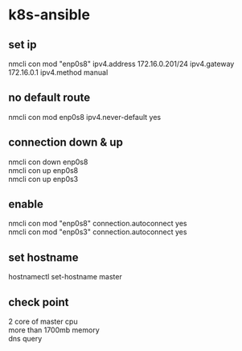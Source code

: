 # k8s-ansible

## set ip 
nmcli con mod "enp0s8" ipv4.address 172.16.0.201/24 ipv4.gateway 172.16.0.1 ipv4.method manual  

## no default route 
nmcli con mod enp0s8 ipv4.never-default yes  

## connection down & up
nmcli con down enp0s8  
nmcli con up enp0s8  
nmcli con up enp0s3  

## enable 
nmcli con mod "enp0s8" connection.autoconnect yes  
nmcli con mod "enp0s3" connection.autoconnect yes  

## set hostname
hostnamectl set-hostname master  

## check point  
2 core of master cpu  
more than 1700mb memory  
dns query
